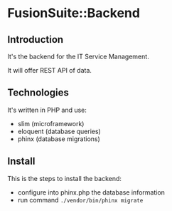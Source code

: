 # FusionSuite::Backend

## Introduction

It's the backend for the IT Service Management.

It will offer REST API of data.


## Technologies

It's written in PHP and use:

* slim (microframework)
* eloquent (database queries)
* phinx (database migrations)

## Install

This is the steps to install the backend:

* configure into phinx.php the database information
* run command `./vendor/bin/phinx migrate`


